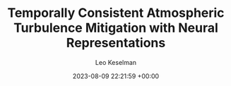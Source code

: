 ---
layout: post
title:  "Temporally Consistent Atmospheric Turbulence Mitigation with Neural Representations"
date:   2023-08-09 22:21:59 +00:00
image: /images/00_Pub_23_ConVRT.png
categories: AdverseWeather
author: "Leo Keselman"
authors: "<strong>Haoming Cai*</strong>, Jingxi Chen*, Brandon Y. Feng, Weiyun Jiang, Mingyang Xie, Kevin Zhang, Cornelia Fermuller, Yiannis Aloimonos, Ashok Veeraraghavan, Christopher Metzler."
venue: "<strongvenue>NeurIPS'24</strongvenue>"
---